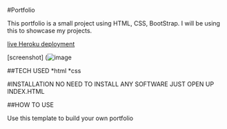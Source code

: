 #Portfolio

This portfolio is a small project using HTML, CSS, BootStrap. I will be using this to showcase my projects.


[live Heroku deployment](https://portfolio-krisfafrowicz.herokuapp.com/)

[screenshot] (![image](https://user-images.githubusercontent.com/110893629/190883824-65ffaf24-45cf-432c-bc2b-e6b6836b52fd.png)

##TECH USED
*html
*css

#INSTALLATION
NO NEED TO INSTALL ANY SOFTWARE JUST OPEN UP INDEX.HTML

##HOW TO USE

Use this template to build your own portfolio
